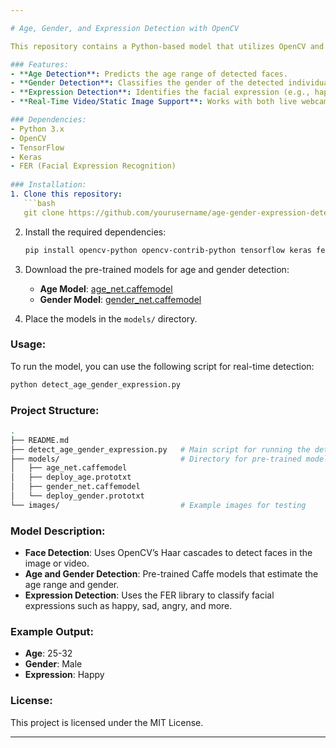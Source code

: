 ```yaml
---

# Age, Gender, and Expression Detection with OpenCV

This repository contains a Python-based model that utilizes OpenCV and pre-trained deep learning models to detect a person's age, gender, and facial expressions. The model is designed for real-time analysis and can be integrated with live camera feeds or static images.

### Features:
- **Age Detection**: Predicts the age range of detected faces.
- **Gender Detection**: Classifies the gender of the detected individual as male or female.
- **Expression Detection**: Identifies the facial expression (e.g., happy, sad, angry) using the FER (Facial Expression Recognition) model.
- **Real-Time Video/Static Image Support**: Works with both live webcam feeds and static images.

### Dependencies:
- Python 3.x
- OpenCV
- TensorFlow
- Keras
- FER (Facial Expression Recognition)
  
### Installation:
1. Clone this repository:
   ```bash
   git clone https://github.com/yourusername/age-gender-expression-detection.git
   ```
2. Install the required dependencies:
   ```bash
   pip install opencv-python opencv-contrib-python tensorflow keras fer
   ```

3. Download the pre-trained models for age and gender detection:
   - **Age Model**: [age_net.caffemodel](https://github.com/GilLevi/AgeGenderDeepLearning)
   - **Gender Model**: [gender_net.caffemodel](https://github.com/GilLevi/AgeGenderDeepLearning)

4. Place the models in the `models/` directory.

### Usage:
To run the model, you can use the following script for real-time detection:
```bash
python detect_age_gender_expression.py
```

### Project Structure:
```bash
.
├── README.md
├── detect_age_gender_expression.py   # Main script for running the detection
├── models/                           # Directory for pre-trained models
│   ├── age_net.caffemodel
│   ├── deploy_age.prototxt
│   ├── gender_net.caffemodel
│   └── deploy_gender.prototxt
└── images/                           # Example images for testing
```

### Model Description:
- **Face Detection**: Uses OpenCV’s Haar cascades to detect faces in the image or video.
- **Age and Gender Detection**: Pre-trained Caffe models that estimate the age range and gender.
- **Expression Detection**: Uses the FER library to classify facial expressions such as happy, sad, angry, and more.

### Example Output:
- **Age**: 25-32
- **Gender**: Male
- **Expression**: Happy

### License:
This project is licensed under the MIT License.

---
```


